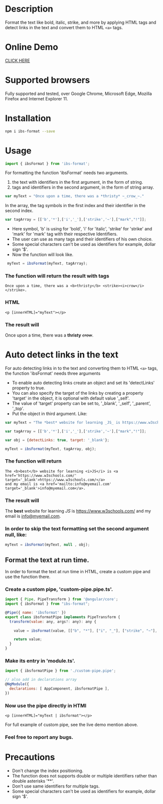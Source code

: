 # Description

Format the text like bold, italic, strike, and more by applying HTML tags and detect links in the text and convert them to HTML `<a>` tags.

# Online Demo

<a href="https://stackblitz.com/edit/angular-ivy-kj7uru?file=src%2Fapp%2Fapp.component.ts" target='_blank'>CLICK HERE</a>

# Supported browsers

Fully supported and tested, over Google Chrome, Microsoft Edge, Mozilla Firefox and Internet Explorer 11.

# Installation

```bash
npm i ibs-format --save
```

# Usage

```js
import { ibsFormat } from 'ibs-format';
```

 For formatting the function 'ibsFormat' needs two arguments.
   1) the text with identifiers in the first argument, in the form of string.
   2) tags and identifiers in the second argument, in the form of string array.

```js
var myText = "Once upon a time, there was a *thristy* ~_crow_~."
```

In the array, the tag symbols in the first index and their identifier in the second index.

```js
var tagArray = [['b','*'],['i','_'],['strike','~'],["mark","!"]];
```

 * Here symbol, 'b' is using for 'bold', 'i' for 'italic', 'strike' for 'strike' and 'mark' for 'mark' tag with their respective Identifiers.
 * The user can use as many tags and their identifiers of his own choice.
 * Some special characters can't be used as identifiers for example, dollar sign '$'.
 * Now the function will look like.

```js
 myText = ibsFormat(myText, tagArray);
```

### The function will return the result with tags

`Once upon a time, there was a <b>thristy</b> <strike><i>crow</i></strike>.`


### HTML

`<p [innerHTML]="myText"></p>`


### The result will

Once upon a time, there was a <b>thristy</b> <strike><i>crow</i></strike>.


# Auto detect links in the text

For auto detecting links in to the text and converting them to HTML `<a>` tags, the function 'ibsFormat' needs three arguments
 * To enable auto detecting links create an object and set its 'detectLinks' property to true.
 * You can also specify the target of the links by creating a property 'target' in the object, it is optional with default value '_self'.
 * The value of 'target' property can be set to, '_blank', '_self', '_parent', '_top'.
 * Put the object in third argument.
 Like:

 ```js
 var myText = "The *best* website for learning _JS_ is https://www.w3schools.com/ and my email is info@myemail.com."

 var tagArray = [['b','*'],['i','_'],['strike','~'],["mark","!"]];

 var obj = {detectLinks: true, target: '_blank'};

 myText = ibsFormat(myText, tagArray, obj);
 ```

### The function will return

````
The <b>best</b> website for learning <i>JS</i> is <a href='https://www.w3schools.com/' target='_blank'>https://www.w3schools.com/</a>
and my email is <a href='mailto:info@myemail.com' target='_blank'>info@myemail.com</a>.
````

### The result will

The <b>best</b> website for learning <i>JS</i> is <a href='https://www.w3schools.com/' target='_blank'>https://www.w3schools.com/</a>
and my email is <a href='mailto:info@myemail.com' target='_blank'>info@myemail.com</a>.


### In order to skip the text formatting set the second argument null, like:

```js
myText = ibsFormat(myText, null , obj);
```


## Format the text at run time.

In order to format the text at run time in HTML, create a custom pipe and use the function there.

### Create a custom pipe, 'custom-pipe.pipe.ts'.

```js
import { Pipe, PipeTransform } from '@angular/core';
import { ibsFormat } from "ibs-format";

@Pipe({ name: 'ibsformat' })
export class ibsformatPipe implements PipeTransform {
  transform(value: any, args?: any): any {
    
    value = ibsFormat(value, [["b", "*"], ["i", "_"], ["strike", "~"],["mark","!"]],{ detectLinks: true, target: "_blank" });

    return value;
  }
}
```

### Make its entry in 'module.ts'.

```js
import { ibsformatPipe } from './custom-pipe.pipe';

// also add in declarations array
@NgModule({
  declarations: [ AppComponent, ibsformatPipe ],
})
```

### Now use the pipe directly in HTMl

`<p [innerHTML]="myText | ibsformat"></p>`

For full example of custom pipe, see the live demo mention above.

### Feel free to report any bugs.

# Precautions

* Don't change the index positioning.
* The function does not supports double or multiple identifiers rather than double asterisks '**'.
* Don't use same identifiers for multiple tags.
* Some special characters can't be used as identifiers for example, dollar sign '$'.

